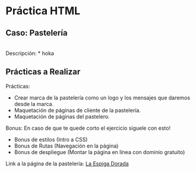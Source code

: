 # Práctica HTML
## **Caso: Pastelería**
<br>
Descripción:
* hoka

## Prácticas a Realizar
Prácticas:
* Crear marca de la pastelería como un logo y los mensajes que daremos desde la marca.
* Maquetación de páginas de cliente de la pastelería.
* Maquetación de páginas del pastelero.

Bonus:
En caso de que te quede corto el ejercicio siguele con esto!
* Bonus de estilos (Intro a CSS)
* Bonus de Rutas (Navegación en la página)
* Bonus de despliegue (Montar la página en línea con dominio gratuito)

Link a la página de la pastelería: [La Espiga Dorada](https://jluisprz.github.io/FrontEnd-Mission/02-HTML/Pasteler%C3%ADa/index.html)
